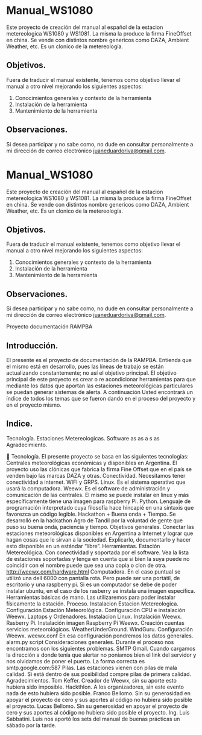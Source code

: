 # Manual_WS1080
Este proyecto de creación del manual al español de la estacion metereologica WS1080 y WS1081. La misma la produce la firma FineOffset en china. Se vende con distintos nombre genericos como DAZA, Ambient Weather, etc. Es un clonico de la metereología.

## Objetivos.
Fuera de traducir el manual existente, tenemos como objetivo llevar el manual a otro nivel mejorando los siguientes aspectos:

  1. Conocimientos generales y contexto de la herramienta
  2. Instalación de la herramienta
  3. Mantenimiento de la herramienta

## Observaciones.
Si desea participar y no sabe como, no dude en consultar personalmente a mi dirección de correo electrónico juaneduardoriva@gmail.com.

# Manual_WS1080
Este proyecto de creación del manual al español de la estacion metereologica WS1080 y WS1081. La misma la produce la firma FineOffset en china. Se vende con distintos nombre genericos como DAZA, Ambient Weather, etc. Es un clonico de la metereología.

## Objetivos.
Fuera de traducir el manual existente, tenemos como objetivo llevar el manual a otro nivel mejorando los siguientes aspectos:

  1. Conocimientos generales y contexto de la herramienta
  2. Instalación de la herramienta
  3. Mantenimiento de la herramienta

## Observaciones.
Si desea participar y no sabe como, no dude en consultar personalmente a mi dirección de correo electrónico juaneduardoriva@gmail.com.

Proyecto documentación RAMPBA


## Introducción.
El presente es el proyecto de documentación de la RAMPBA. Entienda que el mismo está en desarrollo, pues las líneas de trabajo se están actualizando constantemente; no así el objetivo principal. El objetivo principal de este proyecto es crear o re acondicionar herramientas para que mediante los datos que aportan las estaciones meteorológicas particulares se puedan generar sistemas de alerta. A continuación Usted encontrará un índice de todos los temas que se fueron dando en el proceso del proyecto y en el proyecto mismo.

## Indice.

Tecnología.
Estaciones Metereologicas.
Software
as
as
a
s
as
Agradecimiento.




Tecnología.
El presente proyecto se basa en las siguientes tecnologías:
Centrales meteorológicas económicas y disponibles en Argentina.
El proyecto uso las clónicas que fabrica la firma Fine Offset que en el país se venden bajo las marcas DAZA y otras.
Conectividad. Necesitamos tener conectividad a internet.
WIFI y GRPS.
Linux.
Es el sistema operativo que usará la computadora.
Weewx.
Es el software de administración y comunicación de las centrales. El mismo se puede instalar en linux y más específicamente tiene una imagen para raspberry Pi. 
Python.
Lenguaje de programación interpretado cuya filosofía hace hincapié en una sintaxis que favorezca un código legible.
Hackathon + Buena onda + Tiempo.
Se desarrolló en la hackathon Agro de Tandil por la voluntad de gente que puso su buena onda, paciencia y tiempo.
Objetivos generales.
Conectar las estaciones meteorológicas disponibles en Argentina a Internet y lograr que hagan cosas que le sirvan a la sociedad. Explicarlo, documentarlo y hacer esto disponible en un estándar “libre”.
Herramientas.
Estación Metereológica.
Con conectividad y soportada por el software. Vea la lista de estaciones soportadas y tenga en cuenta que si bien la suya puede no coincidir con el nombre puede que sea una copia o clon de otra. http://weewx.com/hardware.html
Computadora.
En el caso puntual se utilizó una dell 6000 con pantalla rota. Pero puede ser una portátil, de escritorio y una raspberry pi. Si es un computador se debe de poder instalar ubuntu, en el caso de los rasberry se instala una imagen específica.
Herramientas básicas de mano.
Las utilizaremos para poder instalar físicamente la estación.
Proceso.
Instalacion Estacion Metereologica.
Configuración Estación Meteorológica.
Configuración CPU e instalación Weewx.
Laptops y Ordenadores.
Instalacion Linux.
Instalación Weewx.
Rasberry Pi.
Instalación imagen Raspberry Pi Weewx.
Creación cuentas servicios meteorológicos.
WeatherUnderGround.
WindGuru.
Configuración Weewx.
weewx.conf
En esa configuración pondremos los datos generales.
alarm.py script
Consideraciones generales.
Durante el proceso nos encontramos con los siguientes problemas.
SMTP Gmail.
Cuando cargamos la dirección a donde tenía que alertar no poniamos bien el link del servidor y nos olvidamos de poner el puerto. La forma correcta es smtp.google.com:587
Pilas.
Las estaciones vienen con pilas de mala calidad. Si está dentro de sus posibilidad compre pilas de primera calidad.
Agradecimientos.
Tom Keffer. Creador de Weewx, sin su aporte esto hubiera sido imposible.
Hackthlon. A los organizadores, sin este evento nada de esto hubiera sido posible.
Franco Bellomo. Sin su generosidad en apoyar el proyecto de cero y sus aportes al código no hubiera sido posible el proyecto.
Lucas Bellomo. Sin su generosidad en apoyar el proyecto de cero y sus aportes al código no hubiera sido posible el proyecto.
Ing. Luis Sabbatini. Luis nos aportó los sets del manual de buenas prácticas un sábado por la tarde.
